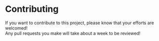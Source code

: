 # Contributing
If you want to contribute to this project, please know that your efforts are welcomed!\
Any pull requests you make will take about a week to be reviewed!
